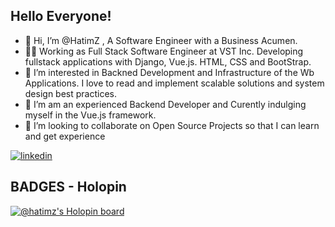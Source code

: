 
## Hello Everyone!

- 👋 Hi, I’m @HatimZ , A Software Engineer with a Business Acumen.
- 👨‍⚖️ Working as Full Stack Software Engineer at VST Inc. Developing fullstack applications with Django, Vue.js. HTML, CSS and BootStrap.
- 👀 I’m interested in Backned Development and Infrastructure of the Wb Applications. I love to read and implement scalable solutions and system design best practices.
- 🌱 I’m am an experienced Backend Developer and Curently indulging myself in the Vue.js framework. 
- 💞️ I’m looking to collaborate on Open Source Projects so that I can learn and get experience

[![linkedin](https://img.shields.io/badge/linkedin-0A66C2?style=for-the-badge&logo=linkedin&logoColor=white)](https://www.linkedin.com/in/hatim-zahid-software-engineer/)

## BADGES - Holopin

[![@hatimz's Holopin board](https://holopin.me/hatimz)](https://holopin.io/@hatimz)



<!---
HatimZ/HatimZ is a ✨ special ✨ repository because its `README.md` (this file) appears on your GitHub profile.
You can click the Preview link to take a look at your changes.
--->
